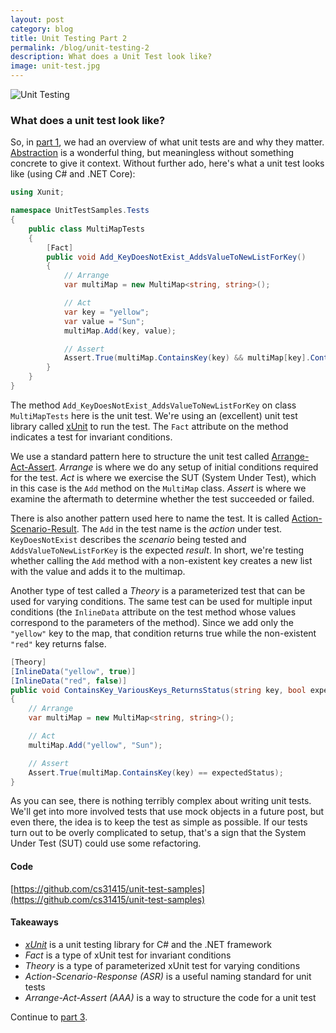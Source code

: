 ```yaml
---
layout: post
category: blog
title: Unit Testing Part 2
permalink: /blog/unit-testing-2
description: What does a Unit Test look like?
image: unit-test.jpg
---
```


![Unit Testing](../../../img/unit-test.jpg)

### What does a unit test look like?
So, in [part 1](/blog/unit-testing-1), we had an overview of what unit tests are and why they matter. [Abstraction](/blog/abstraction) is a wonderful thing, but meaningless without something concrete to give it context. Without further ado, here's what a unit test looks like (using C# and .NET Core):

```csharp
using Xunit;

namespace UnitTestSamples.Tests
{
    public class MultiMapTests
    {
        [Fact]
        public void Add_KeyDoesNotExist_AddsValueToNewListForKey()
        {
            // Arrange
            var multiMap = new MultiMap<string, string>();

            // Act
            var key = "yellow";
            var value = "Sun";
            multiMap.Add(key, value);

            // Assert
            Assert.True(multiMap.ContainsKey(key) && multiMap[key].Contains(value));
        }
    }
}
```

The method `Add_KeyDoesNotExist_AddsValueToNewListForKey` on class `MultiMapTests` here is the unit test. We're using an (excellent) unit test library called [xUnit](https://xunit.net/) to run the test. The `Fact` attribute on the method indicates a test for invariant conditions. 

We use a standard pattern here to structure the unit test called [Arrange-Act-Assert](http://wiki.c2.com/?ArrangeActAssert). _Arrange_ is where we do any setup of initial conditions required for the test. _Act_ is where we exercise the SUT (System Under Test), which in this case is the `Add` method on the `MultiMap` class. _Assert_ is where we examine the aftermath to determine whether the test succeeded or failed.

There is also another pattern used here to name the test. It is called [Action-Scenario-Result](https://osherove.com/blog/2005/4/3/naming-standards-for-unit-tests.html). The `Add` in the test name is the _action_ under test. `KeyDoesNotExist` describes the _scenario_ being tested and `AddsValueToNewListForKey` is the expected _result_. In short, we're testing whether calling the `Add` method with a non-existent key creates a new list with the value and adds it to the multimap.

Another type of test called a _Theory_ is a parameterized test that can be used for varying conditions. The same test can be used for multiple input conditions (the `InlineData` attribute on the test method whose values correspond to the parameters of the method).
Since we add only the `"yellow"` key to the map, that condition returns true while the non-existent `"red"` key returns false.

```csharp
[Theory]
[InlineData("yellow", true)]
[InlineData("red", false)]
public void ContainsKey_VariousKeys_ReturnsStatus(string key, bool expectedStatus)
{
    // Arrange
    var multiMap = new MultiMap<string, string>();

    // Act
    multiMap.Add("yellow", "Sun");

    // Assert
    Assert.True(multiMap.ContainsKey(key) == expectedStatus);
}
```

As you can see, there is nothing terribly complex about writing unit tests. We'll get into more involved tests that use mock objects in a future post, but even there, the idea is to keep the test as simple as possible. If our tests turn out to be overly complicated to setup, that's a sign that the System Under Test (SUT) could use some refactoring.

#### Code
[https://github.com/cs31415/unit-test-samples](https://github.com/cs31415/unit-test-samples)

#### Takeaways
- [_xUnit_](https://xunit.net/) is a unit testing library for C# and the .NET framework
- _Fact_ is a type of xUnit test for invariant conditions
- _Theory_ is a type of parameterized xUnit test for varying conditions
- _Action-Scenario-Response (ASR)_ is a useful naming standard for unit tests
- _Arrange-Act-Assert (AAA)_ is a way to structure the code for a unit test

Continue to [part 3](/blog/unit-testing-3).